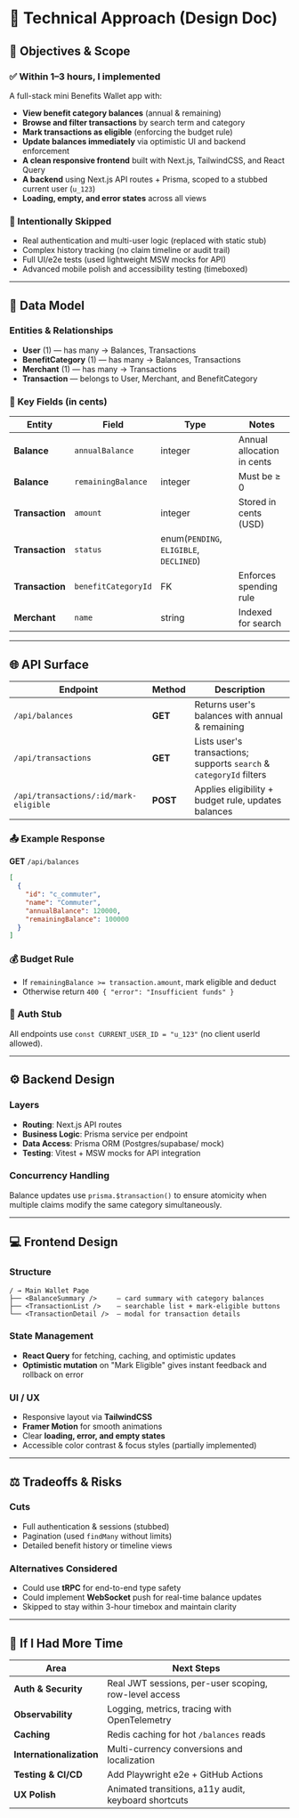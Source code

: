 # 🧭 Technical Approach (Design Doc)

## 🎯 Objectives & Scope

### ✅ Within 1–3 hours, I implemented

A full-stack mini Benefits Wallet app with:

- **View benefit category balances** (annual & remaining)
- **Browse and filter transactions** by search term and category
- **Mark transactions as eligible** (enforcing the budget rule)
- **Update balances immediately** via optimistic UI and backend enforcement
- **A clean responsive frontend** built with Next.js, TailwindCSS, and React Query
- **A backend** using Next.js API routes + Prisma, scoped to a stubbed current user (`u_123`)
- **Loading, empty, and error states** across all views

### 🚫 Intentionally Skipped

- Real authentication and multi-user logic (replaced with static stub)
- Complex history tracking (no claim timeline or audit trail)
- Full UI/e2e tests (used lightweight MSW mocks for API)
- Advanced mobile polish and accessibility testing (timeboxed)

---

## 🧩 Data Model

### Entities & Relationships

- **User** (1) — has many → Balances, Transactions
- **BenefitCategory** (1) — has many → Balances, Transactions
- **Merchant** (1) — has many → Transactions
- **Transaction** — belongs to User, Merchant, and BenefitCategory

### 🧮 Key Fields (in cents)

| Entity           | Field              | Type                                     | Notes                      |
| ---------------- | ------------------ | ---------------------------------------- | -------------------------- |
| **Balance**      | `annualBalance`    | integer                                  | Annual allocation in cents |
| **Balance**      | `remainingBalance` | integer                                  | Must be ≥ 0                |
| **Transaction**  | `amount`           | integer                                  | Stored in cents (USD)      |
| **Transaction**  | `status`           | enum(`PENDING`, `ELIGIBLE`, `DECLINED`)  |                            |
| **Transaction**  | `benefitCategoryId`| FK                                       | Enforces spending rule     |
| **Merchant**     | `name`             | string                                   | Indexed for search         |

---

## 🌐 API Surface

| Endpoint                               | Method   | Description                                                          |
| -------------------------------------- | -------- | -------------------------------------------------------------------- |
| `/api/balances`                        | **GET**  | Returns user's balances with annual & remaining                      |
| `/api/transactions`                    | **GET**  | Lists user's transactions; supports `search` & `categoryId` filters  |
| `/api/transactions/:id/mark-eligible`  | **POST** | Applies eligibility + budget rule, updates balances                  |

### 📤 Example Response

**GET** `/api/balances`

```json
[
  {
    "id": "c_commuter",
    "name": "Commuter",
    "annualBalance": 120000,
    "remainingBalance": 100000
  }
]
```

### 💰 Budget Rule

- If `remainingBalance >= transaction.amount`, mark eligible and deduct
- Otherwise return `400 { "error": "Insufficient funds" }`

### 🔐 Auth Stub

All endpoints use `const CURRENT_USER_ID = "u_123"` (no client userId allowed).

---

## ⚙️ Backend Design

### Layers

- **Routing**: Next.js API routes
- **Business Logic**: Prisma service per endpoint
- **Data Access**: Prisma ORM (Postgres/supabase/ mock)
- **Testing**: Vitest + MSW mocks for API integration

### Concurrency Handling

Balance updates use `prisma.$transaction()` to ensure atomicity when multiple claims modify the same category simultaneously.

---

## 💻 Frontend Design

### Structure

```
/ → Main Wallet Page
├── <BalanceSummary />     – card summary with category balances
├── <TransactionList />    – searchable list + mark-eligible buttons
└── <TransactionDetail />  – modal for transaction details
```

### State Management

- **React Query** for fetching, caching, and optimistic updates
- **Optimistic mutation** on "Mark Eligible" gives instant feedback and rollback on error

### UI / UX

- Responsive layout via **TailwindCSS**
- **Framer Motion** for smooth animations
- Clear **loading, error, and empty states**
- Accessible color contrast & focus styles (partially implemented)

---

## ⚖️ Tradeoffs & Risks

### Cuts

- Full authentication & sessions (stubbed)
- Pagination (used `findMany` without limits)
- Detailed benefit history or timeline views

### Alternatives Considered

- Could use **tRPC** for end-to-end type safety
- Could implement **WebSocket** push for real-time balance updates
- Skipped to stay within 3-hour timebox and maintain clarity

---

## 🚀 If I Had More Time

| Area                      | Next Steps                                             |
| ------------------------- | ------------------------------------------------------ |
| **Auth & Security**       | Real JWT sessions, per-user scoping, row-level access  |
| **Observability**         | Logging, metrics, tracing with OpenTelemetry           |
| **Caching**               | Redis caching for hot `/balances` reads                |
| **Internationalization**  | Multi-currency conversions and localization            |
| **Testing & CI/CD**       | Add Playwright e2e + GitHub Actions                    |
| **UX Polish**             | Animated transitions, a11y audit, keyboard shortcuts   |
